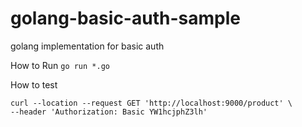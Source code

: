 # golang-basic-auth-sample
golang implementation for basic auth


How to Run
`go run *.go`

How to test
```
curl --location --request GET 'http://localhost:9000/product' \
--header 'Authorization: Basic YW1hcjphZ3lh'
```

